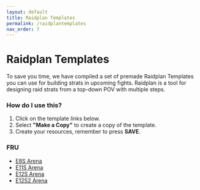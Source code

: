 ```yaml
---
layout: default
title: Raidplan Templates
permalink: /raidplantemplates
nav_order: 7
---
```


# Raidplan Templates

To save you time, we have compiled a set of premade Raidplan Templates you can use for building strats in upcoming fights. Raidplan is a tool for designing raid strats from a top-down POV with multiple steps. 

### How do I use this?

1. Click on the template links below.
2. Select **"Make a Copy"** to create a copy of the template.
3. Create your resources, remember to press **SAVE**.

### FRU

- [E8S Arena](https://raidplan.io/plan/x3DZZcse0byS0CJx)
- [E11S Arena](https://raidplan.io/plan/V1Vq6mL-hSIi2mt7)
- [E12S Arena](https://raidplan.io/plan/L2KosYv5oRE_mJuA)
- [E12S2 Arena](https://raidplan.io/plan/caKkTOZerHzUhNdR)